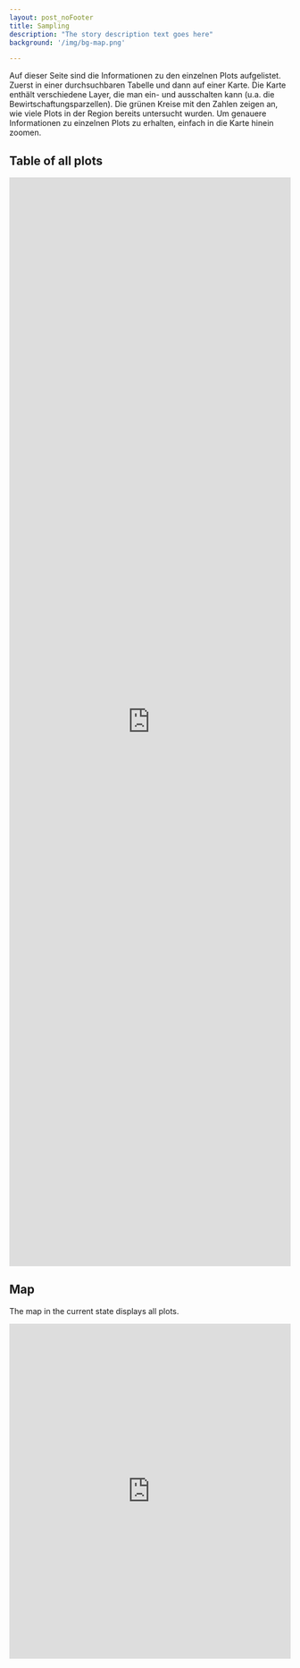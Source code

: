 ```yaml
---
layout: post_noFooter
title: Sampling
description: "The story description text goes here"
background: '/img/bg-map.png'

---
```


Auf dieser Seite sind die Informationen zu den einzelnen Plots aufgelistet. Zuerst in einer durchsuchbaren Tabelle und dann auf einer Karte. Die Karte enthält verschiedene Layer, die man ein- und ausschalten kann (u.a. die Bewirtschaftungsparzellen).
Die grünen Kreise mit den Zahlen zeigen an, wie viele Plots in der Region bereits untersucht wurden. Um genauere Informationen zu einzelnen Plots zu erhalten, einfach in die Karte hinein zoomen.

## Table of all plots
<iframe src="https://marco-barandun.github.io/graslandvielfalt/resources_website/2023-plot-table.html" 
height="50%" width="100%" style="border:0;" ></iframe>

## Map
The map in the current state displays all plots.

<iframe src="https://marco-barandun.github.io/graslandvielfalt/resources_website/2024-plot-map_v0.html" height="600px" width="100%" style="border:none;"></iframe>
